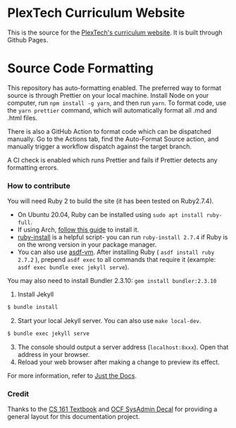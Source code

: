 # PlexTech Curriculum Website

This is the source for the [PlexTech's curriculum website](https://plextechip.github.io/curriculum-site/). It is built through Github Pages.

# Source Code Formatting

This repository has auto-formatting enabled. The preferred way to format source is through Prettier on your local machine. Install Node on your computer, run `npm install -g yarn`, and then run `yarn`. To format code, use the `yarn prettier` command, which will automatically format all .md and .html files.

There is also a GitHub Action to format code which can be dispatched manually. Go to the Actions tab, find the Auto-Format Source action, and manually trigger a workflow dispatch against the target branch.

A CI check is enabled which runs Prettier and fails if Prettier detects any formatting errors.

### How to contribute

You will need Ruby 2 to build the site (it has been tested on Ruby2.7.4).

- On Ubuntu 20.04, Ruby can be installed using `sudo apt install ruby-full`.
- If using Arch, [follow this guide](https://gist.github.com/jhass/8839655bb038e829fba1) to install it.
- [ruby-install](https://github.com/postmodern/ruby-install) is a helpful script- you can run `ruby-install 2.7.4` if Ruby is on the wrong version in your package manager.
- You can also use [asdf-vm](https://asdf-vm.com/). After installing Ruby ( `asdf install ruby 2.7.2` ), prepend `asdf exec` to all commands that require it (example: `asdf exec bundle exec jekyll serve`).

You may also need to install Bundler 2.3.10: `gem install bundler:2.3.10`

1. Install Jekyll

```bash
$ bundle install
```

2. Start your local Jekyll server. You can also use `make local-dev`.

```bash
$ bundle exec jekyll serve
```

3. The console should output a server address (`localhost:8xxx`). Open that address in your browser.
4. Reload your web browser after making a change to preview its effect.

For more information, refer to [Just the Docs](https://pmarsceill.github.io/just-the-docs/).

### Credit

Thanks to the [CS 161 Textbook](https://github.com/cs161-staff/textbook/tree/master) and [OCF SysAdmin Decal](https://github.com/0xcf/decal-web/) for providing a general layout for this documentation project.
